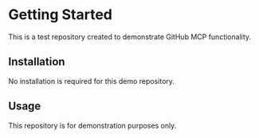 # Getting Started

This is a test repository created to demonstrate GitHub MCP functionality.

## Installation

No installation is required for this demo repository.

## Usage

This repository is for demonstration purposes only.